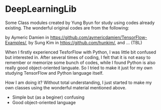# DeepLearningLib

Some Class modules created by Yung Byun for study using codes already existing. The wonderful original codes are from the following:

by Aymeric Damien in https://github.com/aymericdamien/TensorFlow-Examples/, 
by Sung Kim in https://github.com/hunkim/, and ... (TBL)

When I firstly experienced TesforFlow with Python, I was little bit confused but interested in. After several times of coding, I felt that it is not easy to remember or memorize some bunch of codes, while I found Python is also really good object-oriented languate. So I tried to make it just for my own studying TensorFlow and Python language itself.

How I am doing it? Without total understanding, I just started to make my own classes using the wonderful material mentioned above. 

* Simple but (as a beginer) confusing 
* Good object-oriented language
